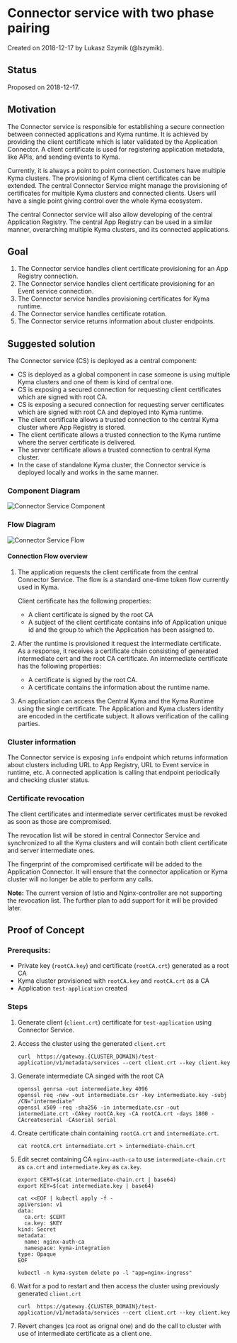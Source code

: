 # Connector service with two phase pairing

Created on 2018-12-17 by Lukasz Szymik (@lszymik).

## Status

Proposed on 2018-12-17.

## Motivation

The Connector service is responsible for establishing a secure connection between connected applications and Kyma runtime. It is achieved by providing the client certificate which is later validated by the Application Connector.
A client certificate is used for registering application metadata, like APIs, and sending events to Kyma.


Currently, it is always a point to point connection. Customers have multiple Kyma clusters. The provisioning of Kyma client certificates can be extended. The central Connector Service might manage the provisioning of certificates for multiple Kyma clusters and connected clients.
Users will have a single point giving control over the whole Kyma ecosystem.

The central Connector service will also allow developing of the central Application Registry. The central App Registry can be used in a similar manner, overarching multiple Kyma clusters, and its connected applications.


## Goal

1. The Connector service handles client certificate provisioning for an App Registry connection.
1. The Connector service handles client certificate provisioning for an Event service connection.
1. The Connector service handles provisioning certificates for Kyma runtime.
1. The Connector service handles certificate rotation.
1. The Connector service returns information about cluster endpoints.


## Suggested solution

The Connector service (CS) is deployed as a central component:

  - CS is deployed as a global component in case someone is using multiple Kyma clusters and one of them is kind of central one.
  - CS is exposing a secured connection for requesting client certificates which are signed with root CA.
  - CS is exposing a secured connection for requesting server certificates which are signed with root CA and deployed into Kyma runtime.
  - The client certificate allows a trusted connection to the central Kyma cluster where App Registry is stored.
  - The client certificate allows a trusted connection to the Kyma runtime where the server certificate is delivered.
  - The server certificate allows a trusted connection to central Kyma cluster.
  - In the case of standalone Kyma cluster, the Connector service is deployed locally and works in the same manner.



### Component Diagram

![Connector Service Component](assets/connector-service-component-diagram.svg)


### Flow Diagram

![Connector Service Flow](assets/connector-service-flow.svg)

#### Connection Flow overview

1. The application requests the client certificate from the central Connector Service. The flow is a standard one-time token flow currently used in Kyma. 
   
   Client certificate has the following properties:
       
   - A client certificate is signed by the root CA
   - A subject of the client certificate contains info of Application unique id and the group to which the Application has been assigned to.
   
2. After the runtime is provisioned it request the intermediate certificate. As a response, it receives a certificate chain consisting of generated intermediate cert and the root CA certificate. An intermediate certificate has the following properties:
   
   - A certificate is signed by the root CA.
   - A certificate contains the information about the runtime name.
   
3. An application can access the Central Kyma and the Kyma Runtime using the single certificate. The Application and Kyma clusters identity are encoded in the certificate subject. It allows verification of the calling parties.
   
### Cluster information

The Connector service is exposing `info` endpoint which returns information about clusters including URL to App Registry, URL to Event service in runtime, etc.
A connected application is calling that endpoint periodically and checking cluster status. 

### Certificate revocation 

The client certificates and intermediate server certificates must be revoked as soon as those are compromised.

The revocation list will be stored in central Connector Service and synchronized to all the Kyma clusters and will contain both client certificate and server intermediate ones.

The fingerprint of the compromised certificate will be added to the Application Connector. It will ensure that the connector application or Kyma cluster will no longer be able to perform any calls.

**Note:** The current version of Istio and Nginx-controller are not supporting the revocation list. The further plan to add support for it will be provided later.
   
   
## Proof of Concept


### Prerequsits:

- Private key (`rootCA.key`) and certificate (`rootCA.crt`) generated as a root CA
- Kyma cluster provisioned with `rootCA.key` and `rootCA.crt` as a CA
- Application `test-application` created

### Steps

1. Generate client (`client.crt`) certificate for `test-application` using Connector Service.
1. Access the cluster using the generated `client.crt`
    
    ```
    curl  https://gateway.{CLUSTER_DOMAIN}/test-application/v1/metadata/services --cert client.crt --key client.key
    ```
    
1. Generate intermediate CA singed with the root CA
    
    ```
    openssl genrsa -out intermediate.key 4096
    openssl req -new -out intermediate.csr -key intermediate.key -subj /CN="intermediate"
    openssl x509 -req -sha256 -in intermediate.csr -out intermediate.crt -CAkey rootCA.key -CA rootCA.crt -days 1800 -CAcreateserial -CAserial serial
    ```
    
1.  Create certificate chain containing `rootCA.crt` and `intermediate.crt`.
    
    ```
    cat rootCA.crt intermediate.crt > intermediate-chain.crt
    ```
    
1. Edit secret containing CA `nginx-auth-ca` to use `intermediate-chain.crt` as `ca.crt` and `intermediate.key` as `ca.key`.
    
    ```
    export CERT=$(cat intermediate-chain.crt | base64)
    export KEY=$(cat intermediate.key | base64)

    cat <<EOF | kubectl apply -f -
    apiVersion: v1
    data:
      ca.crt: $CERT
      ca.key: $KEY
    kind: Secret
    metadata:
      name: nginx-auth-ca
      namespace: kyma-integration
    type: Opaque
    EOF

    kubectl -n kyma-system delete po -l "app=nginx-ingress"
    ```
    
1. Wait for a pod to restart and then access the cluster using previously generated `client.crt`
    
    ```
    curl  https://gateway.{CLUSTER_DOMAIN}/test-application/v1/metadata/services --cert client.crt --key client.key
    ```

1. Revert changes (ca root as orignal one) and do the call to cluster with use of intermediate certificate as a client one.